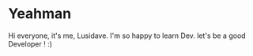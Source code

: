 # Yeahman

Hi everyone, it's me, Lusidave.
I'm so happy to learn Dev.
let's be a good Developer ! :)

